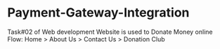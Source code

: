 # Payment-Gateway-Integration
Task#02 of Web development
Website is used to Donate Money online 
Flow: Home > About Us > Contact Us > Donation Club
